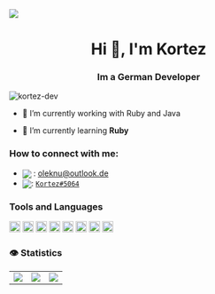 <img src="https://i.imgur.com/lnc5aWx.png"/>

<h1 align="center">Hi 👋, I'm Kortez</h1>
<h3 align="center">Im a German Developer</h3>

<p align="left"> <img src="https://komarev.com/ghpvc/?username=kortez-dev&label=Profile%20views&color=0e75b6&style=flat" alt="kortez-dev" /> </p>

- 🔭 I’m currently working with Ruby and Java

- 🌱 I’m currently learning **Ruby**

### How to connect with me:

- <img src="https://raw.githubusercontent.com/vladfrangu/vladfrangu/master/assets/logo-gmail.png" align="center"> : oleknu@outlook.de
- <img src="https://raw.githubusercontent.com/vladfrangu/vladfrangu/master/assets/logo-discord.png" align="center">: [`Kortez#5064`](https://discord.com/users/139836912335716352)

### Tools and Languages
<code><img height="20" src="https://fortran-lang.org/assets/img/fortran_logo_256x256.png"></code>
<code><img height="20" src="https://seeklogo.com/images/E/eclipse-logo-85FE4BEA34-seeklogo.com.png"></code>
<code><img height="20" src="https://resources.jetbrains.com/storage/products/mps/img/meta/mps_logo_300x300.png"></code>
<code><img height="20" src="https://cdn-icons-png.flaticon.com/512/226/226777.png"></code>
<code><img height="20" src="https://resources.jetbrains.com/storage/products/intellij-idea/img/meta/intellij-idea_logo_300x300.png"></code>
<code><img height="20" src="https://external-content.duckduckgo.com/iu/?u=https%3A%2F%2Ftse3.mm.bing.net%2Fth%3Fid%3DOIP.aMLy_iQZflsdCOBzZxxMyQHaHa%26pid%3DApi&f=1"></code>
<code><img height="20" src="https://external-content.duckduckgo.com/iu/?u=https%3A%2F%2Ftse2.mm.bing.net%2Fth%3Fid%3DOIP.4yMs-5ioEM7ms0VvXHfhxAHaHa%26pid%3DApi&f=1"></code>
<code><img height="20" src="https://external-content.duckduckgo.com/iu/?u=https%3A%2F%2Ftse1.mm.bing.net%2Fth%3Fid%3DOIP.f8pP40hj59w6QkRDs9nOaAHaHa%26pid%3DApi&f=1"></code>

### 👁 Statistics 

<table>
  <tr>
    <td align="center" style="padding=0;width=50%;">
      <img align="center" style="padding=0;" src="https://github-readme-stats.vercel.app/api?username=Kortez-Dev&show_icons=true&theme=tokyonight" />
    </td>
    <td align="center" style="padding=0;width=50%;">
      <img align="center" style="padding=0;" src="https://github-readme-stats.vercel.app/api/top-langs/?username=Kortez-Dev&layout=compact&theme=tokyonight" />
    </td>
    <td align="center" style="padding=0;width=50%;">
      <img align="center" style="padding=0;" src="https://github-readme-stats.vercel.app/api/pin/?username=Kortez-Dev&repo=foersterdreieck&theme=tokyonight" />
  </tr>
</table>

